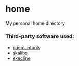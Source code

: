 # home
My personal home directory.

### Third-party software used:
* [daemontools](https://cr.yp.to/daemontools.html)
* [skalibs](http://www.skarnet.org/software/skalibs/)
* [execline](http://www.skarnet.org/software/execline/)
